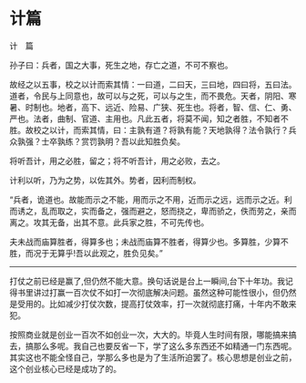 # 计篇

计　篇

孙子曰：兵者，国之大事，死生之地，存亡之道，不可不察也。

故经之以五事，校之以计而索其情：一曰道，二曰天，三曰地，四曰将，五曰法。道者，令民与上同意也，故可以与之死，可以与之生，而不畏危。天者，阴阳、寒暑、时制也。地者，高下、远近、险易、广狭、死生也。将者，智、信、仁、勇、严也。法者，曲制、官道、主用也。凡此五者，将莫不闻，知之者胜，不知者不胜。故校之以计，而索其情，曰：主孰有道？将孰有能？天地孰得？法令孰行？兵众孰强？士卒孰练？赏罚孰明？吾以此知胜负矣。

将听吾计，用之必胜，留之；将不听吾计，用之必败，去之。

计利以听，乃为之势，以佐其外。势者，因利而制权。

“兵者，诡道也。故能而示之不能，用而示之不用，近而示之远，远而示之近。利而诱之，乱而取之，实而备之，强而避之，怒而挠之，卑而骄之，佚而劳之，亲而离之。攻其无备，出其不意。此兵家之胜，不可先传也。

夫未战而庙算胜者，得算多也；未战而庙算不胜者，得算少也。多算胜，少算不胜，而况于无算乎!吾以此观之，胜负见矣。”

---

打仗之前已经是赢了,但仍然不能大意。换句话说是台上一瞬间,台下十年功。我记得书里讲过打赢一百次仗不如打一次彻底解决问题。虽然这种可能性很小，但仍然是受用的。比如减少打仗次数，提高打仗效率，打一次就彻底打痛，十年内不敢来犯。

按照商业就是创业一百次不如创业一次，大大的。毕竟人生时间有限，哪能搞来搞去，搞那么多呢。我自己也要反省一下，学了这么多东西还不如精通一门东西呢。其实这也不能全怪自己，学那么多也是为了生活所迫罢了。核心思想是创业之前，这个创业核心已经是成功了的。

